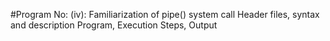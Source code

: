 #Program No: (iv):
Familiarization of pipe() system call
Header files, syntax and description
Program, Execution Steps, Output
